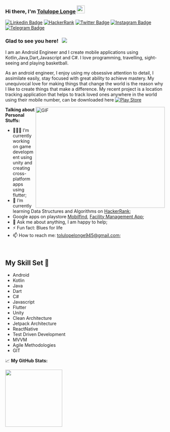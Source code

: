 ### Hi there, I'm <a href="https://www.linkedin.com/in/tolulopelonge/" target="_blank">Tolulope Longe</a> <img src="https://media.giphy.com/media/hvRJCLFzcasrR4ia7z/giphy.gif" width="25px">

[![Linkedin Badge](https://img.shields.io/badge/-LinkedIn-0e76a8?style=flat-square&logo=Linkedin&logoColor=white)](https://www.linkedin.com/in/tolulopelonge/)
[![HackerRank](https://img.shields.io/badge/-Hackerrank-2EC866?style=flat-square&logo=HackerRank&logoColor=white)](https://www.hackerrank.com/tolulopelonge945)
[![Twitter Badge](https://img.shields.io/badge/-Twitter-00acee?style=flat-square&logo=Twitter&logoColor=white)](https://twitter.com/tolulonge)
[![Instagram Badge](https://img.shields.io/badge/-Instagram-e4405f?style=flat-square&logo=Instagram&logoColor=white)](https://instagram.com/topmost945/)
[![Telegram Badge](https://img.shields.io/badge/-Telegram-0088cc?style=flat-square&logo=Telegram&logoColor=white)](https://t.me/topmost945)

### Glad to see you here! &nbsp; ![](https://visitor-badge.glitch.me/badge?page_id=tolulonge.tolulonge)

I am an Android Engineer and I create mobile applications using Kotlin,Java,Dart,Javascript and C#. I love programming, travelling, sight-seeing and playing basketball.

As an android engineer, I enjoy using my obsessive attention to detail, I assimilate easily, stay focused with great ability to achieve mastery. My unequivocal love for making things that change the world is the reason why I like to create things that make a difference. My recent project is a location tracking application that helps to track loved ones anywhere in the world using their mobile number, can be downloaded here [![Play Store](https://img.shields.io/badge/Google_Play-414141?style=flat-square&logo=google-play&logoColor=white)](https://play.google.com/store/apps/details?id=com.decagon.mobifind)

<img align="right" alt="GIF" src="https://github.com/Gapur/Gapur/blob/master/coding.gif?raw=true" width="408" height="318" />

**Talking about Personal Stuffs:**

- 👨🏻‍💻 I’m currently working on game development using unity and creating cross-platform apps using flutter;
- 🚀 I’m currently learning Data Structures and Algorithms on [HackerRank](https://www.hackerrank.com/tolulopelonge945);
- Google apps on playstore [Mobilfind](https://play.google.com/store/apps/details?id=com.decagon.mobifind), [Facility Management App](https://play.google.com/store/apps/details?id=com.decagon.facilitymanagementapp_group_two);
- 💬 Ask me about anything, I am happy to help;
- ⚡ Fun fact: Blues for life
- 📫 How to reach me: tolulopelonge945@gmail.com;
</br>

## My Skill Set 🔭
- Android
- Kotlin
- Java
- Dart
- C#
- Javascript
- Flutter
- Unity
- Clean Architecture
- Jetpack Architecture
- ReactNative
- Test Driven Development
- MVVM
- Agile Methodologies
- GIT



📈 **My GitHub Stats:**

<p>
  <img height="180em" src="https://github-readme-stats.vercel.app/api/top-langs/?username=tolulonge&exclude_repo=KNN-Image-Classification&show_icons=true&hide_border=true&layout=compact&langs_count=8"/>
</p>

